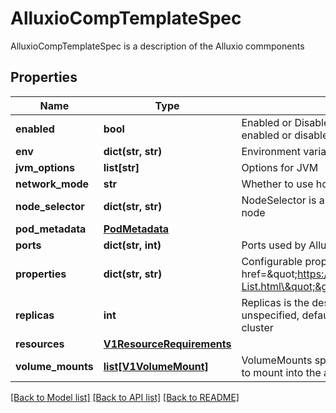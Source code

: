 # AlluxioCompTemplateSpec

AlluxioCompTemplateSpec is a description of the Alluxio commponents
## Properties
Name | Type | Description | Notes
------------ | ------------- | ------------- | -------------
**enabled** | **bool** | Enabled or Disabled for the components. For now, only  API Gateway is enabled or disabled. | [optional] 
**env** | **dict(str, str)** | Environment variables that will be used by Alluxio component. &lt;br&gt; | [optional] 
**jvm_options** | **list[str]** | Options for JVM | [optional] 
**network_mode** | **str** | Whether to use hostnetwork or not | [optional] 
**node_selector** | **dict(str, str)** | NodeSelector is a selector which must be true for the master to fit on a node | [optional] 
**pod_metadata** | [**PodMetadata**](PodMetadata.md) |  | [optional] 
**ports** | **dict(str, int)** | Ports used by Alluxio(e.g. rpc: 19998 for master) | [optional] 
**properties** | **dict(str, str)** | Configurable properties for the Alluxio component. &lt;br&gt; Refer to &lt;a href&#x3D;\&quot;https://docs.alluxio.io/os/user/stable/en/reference/Properties-List.html\&quot;&gt;Alluxio Configuration Properties&lt;/a&gt; for more info | [optional] 
**replicas** | **int** | Replicas is the desired number of replicas of the given template. If unspecified, defaults to 1. replicas is the min replicas of dataset in the cluster | [optional] 
**resources** | [**V1ResourceRequirements**](V1ResourceRequirements.md) |  | [optional] 
**volume_mounts** | [**list[V1VolumeMount]**](V1VolumeMount.md) | VolumeMounts specifies the volumes listed in \&quot;.spec.volumes\&quot; to mount into the alluxio runtime component&#39;s filesystem. | [optional] 

[[Back to Model list]](../README.md#documentation-for-models) [[Back to API list]](../README.md#documentation-for-api-endpoints) [[Back to README]](../README.md)


